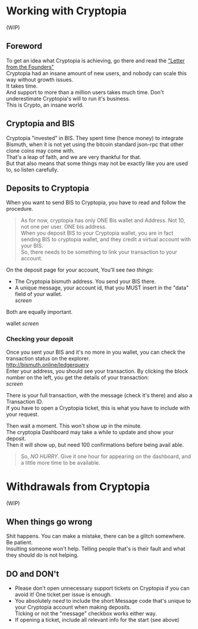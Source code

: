 # Working with Cryptopia

(WIP)

## Foreword
To get an idea what Cryptopia is achieving, go there and read the ["Letter from the Founders"](https://www.cryptopia.co.nz/News)  
Cryptopia had an insane amount of new users, and nobody can scale this way without growth issues.  
It takes time.  
And support to more than a million users takes much time. Don't underestimate Cryptopia's will to run it's business.  
This is Crypto, an insane world.

## Cryptopia and BIS
Cryptopia "invested" in BIS. They spent time (hence money) to integrate Bismuth, when it is not yet using the bitcoin standard json-rpc that other clone coins may come with.  
That's a leap of faith, and we are very thankful for that.  
But that also means that some things may not be exactly like you are used to, so listen carefully.

## Deposits to Cryptopia

When you want to send BIS to Cryptopia, you have to read and follow the procedure.  
> As for now, cryptopia has only ONE Bis wallet and Address. Not 10, not one per user. ONE bis address.  
> When you deposit BIS to your Cryptopia wallet, you are in fact sending BIS to cryptopia wallet, and they credit a virtual account with your BIS.  
> So, there needs to be something to link your transaction to your account.  

On the deposit page for your account, You'll see *two things*:
- The Cryptopia bismuth address. You send your BIS there.
- A unique message, your account id, that you MUST insert in the "data" field of your wallet.  
*screen*

Both are equally important.

wallet *screen*

### Checking your deposit

Once you sent your BIS and it's no more in you wallet, you can check the transaction status on the explorer.  
http://bismuth.online/ledgerquery  
Enter your address, you should see your transaction. By clicking the block number on the left, you get the details of your transaction:  
*screen*

There is your full transaction, with the message (check it's there) and also a Transaction ID.  
If you have to open a Cryptopia ticket, this is what you have to include with your request.

Then wait a moment. This won't show up in the minute.  
The cryptopia Dashboard may take a while to update and show your deposit.  
Then it will show up, but need 100 confirmations before being avail able.  

> So, *NO HURRY*. Give it one hour for appearing on the dashboard, and a little more time to be available.


# Withdrawals from Cryptopia

(WIP)


## When things go wrong

Shit happens. You can make a mistake, there can be a glitch somewhere.  
Be patient.  
Insulting someone won't help. Telling people that's is their fault and what they should do is not helping.

## DO and DON't

- Please don't open unnecessary support tickets on Cryptopia if you can avoid it! One ticket per issue is enough.   
- You absolutely *need* to include the short Message code that's unique to your Cryptopia account when making deposits.  
  Ticking or not the "message" checkbox works either way.  
- If opening a ticket, include all relevant info for the start (see above)
  
